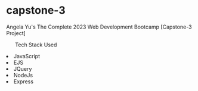 # capstone-3

Angela Yu's The Complete 2023 Web Development Bootcamp [Capstone-3 Project]


<ul> Tech Stack Used </ul>
<li>JavaScript</li>
<li>EJS</li>
<li>JQuery</li>
<li>NodeJs</li>
<li>Express</li>
